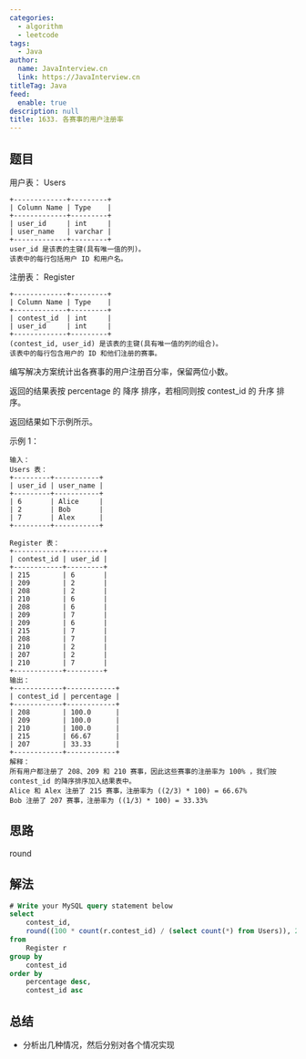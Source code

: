 ```yaml
---
categories: 
  - algorithm
  - leetcode
tags: 
  - Java
author: 
  name: JavaInterview.cn
  link: https://JavaInterview.cn
titleTag: Java
feed: 
  enable: true
description: null
title: 1633. 各赛事的用户注册率
---
```


## 题目

用户表： Users

    +-------------+---------+
    | Column Name | Type    |
    +-------------+---------+
    | user_id     | int     |
    | user_name   | varchar |
    +-------------+---------+
    user_id 是该表的主键(具有唯一值的列)。
    该表中的每行包括用户 ID 和用户名。


注册表： Register

    +-------------+---------+
    | Column Name | Type    |
    +-------------+---------+
    | contest_id  | int     |
    | user_id     | int     |
    +-------------+---------+
    (contest_id, user_id) 是该表的主键(具有唯一值的列的组合)。
    该表中的每行包含用户的 ID 和他们注册的赛事。


编写解决方案统计出各赛事的用户注册百分率，保留两位小数。

返回的结果表按 percentage 的 降序 排序，若相同则按 contest_id 的 升序 排序。

返回结果如下示例所示。



示例 1：

    输入：
    Users 表：
    +---------+-----------+
    | user_id | user_name |
    +---------+-----------+
    | 6       | Alice     |
    | 2       | Bob       |
    | 7       | Alex      |
    +---------+-----------+
    
    Register 表：
    +------------+---------+
    | contest_id | user_id |
    +------------+---------+
    | 215        | 6       |
    | 209        | 2       |
    | 208        | 2       |
    | 210        | 6       |
    | 208        | 6       |
    | 209        | 7       |
    | 209        | 6       |
    | 215        | 7       |
    | 208        | 7       |
    | 210        | 2       |
    | 207        | 2       |
    | 210        | 7       |
    +------------+---------+
    输出：
    +------------+------------+
    | contest_id | percentage |
    +------------+------------+
    | 208        | 100.0      |
    | 209        | 100.0      |
    | 210        | 100.0      |
    | 215        | 66.67      |
    | 207        | 33.33      |
    +------------+------------+
    解释：
    所有用户都注册了 208、209 和 210 赛事，因此这些赛事的注册率为 100% ，我们按 contest_id 的降序排序加入结果表中。
    Alice 和 Alex 注册了 215 赛事，注册率为 ((2/3) * 100) = 66.67%
    Bob 注册了 207 赛事，注册率为 ((1/3) * 100) = 33.33%

## 思路

round

## 解法
```sql
# Write your MySQL query statement below
select
    contest_id, 
    round((100 * count(r.contest_id) / (select count(*) from Users)), 2) as percentage
from
    Register r
group by
    contest_id
order by
    percentage desc,
    contest_id asc

```

## 总结

- 分析出几种情况，然后分别对各个情况实现 
